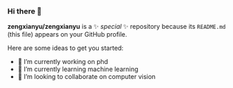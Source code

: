 ### Hi there 👋


**zengxianyu/zengxianyu** is a ✨ _special_ ✨ repository because its `README.md` (this file) appears on your GitHub profile.

Here are some ideas to get you started:

- 🔭 I’m currently working on phd
- 🌱 I’m currently learning machine learning
- 👯 I’m looking to collaborate on computer vision
